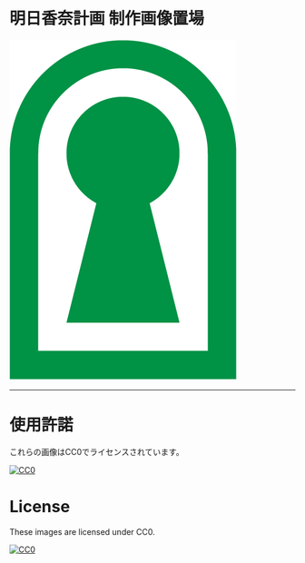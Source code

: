 # 明日香奈計画 制作画像置場

![keyhole](https://github.com/Asukana/image/blob/main/image/kofun/key%20hole/circle/with%20moat/keyhole-shaped%20tumulus%20with%20moat%20x400%20y600.png)



---

# 使用許諾

これらの画像はCC0でライセンスされています。

[![CC0](https://mirrors.creativecommons.org/presskit/buttons/88x31/svg/cc-zero.svg "CC0")](http://creativecommons.org/publicdomain/zero/1.0/deed.ja)


# License

These images are licensed under CC0.

[![CC0](https://mirrors.creativecommons.org/presskit/buttons/88x31/svg/cc-zero.svg "CC0")](http://creativecommons.org/publicdomain/zero/1.0/deed.en)
